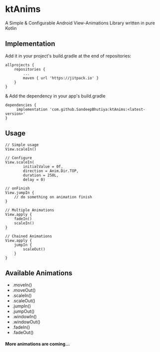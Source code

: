 # ktAnims

A Simple & Configurable Android View-Animations Library written in pure Kotlin 

## Implementation
Add it in your project's build.gradle at the end of repositories:

```
allprojects {
	repositories {
		...
		maven { url 'https://jitpack.io' }
	}
}
```

& Add the dependency in your app's build.gradle

```
dependencies {
	 implementation 'com.github.SandeepBhutiya:ktAnims:<latest-version>'
}
```


## Usage
```
// Simple usage
View.scaleIn()

// Configure
View.scaleIn(
        initialValue = 0f,
        direction = Anim.Dir.TOP,
        duration = 250L,
        delay = 0)

// onFinish
View.jumpIn {
    // do something on animation finish
}

// Multiple Animations
View.apply {
    fadeIn()
    scaleIn()
}

// Chained Animations
View.apply {
    jumpIn {
        scaleOut()
    }
}
```


## Available Animations
* .moveIn()
* .moveOut()
* .scaleIn()
* .scaleOut()
* .jumpIn()
* .jumpOut()
* .windowIn()
* .windowOut()
* .fadeIn()
* .fadeOut()

#### More animations are coming...

